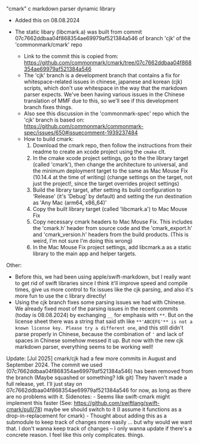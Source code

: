 
"cmark" c markdown parser dynamic library 

- Added this on 08.08.2024

- The static libary (libcmark.a) was built from commit 07c7662ddbaa04f868354ae69979af521384a546 of branch 'cjk' of the 'commonmark/cmark' repo
    - Link to the commit this is copied from: https://github.com/commonmark/cmark/tree/07c7662ddbaa04f868354ae69979af521384a546
    - The 'cjk' branch is a development branch that contains a fix for whitespace-related issues in chinese, japanese and korean (cjk) scripts, which don't use whitespace in the way that the markdown parser expects. 
        We've been having various issues in the Chinese translation of MMF due to this, so we'll see if this development branch fixes things.
    - Also see this discussion in the 'commonmark-spec' repo which the 'cjk' branch is based on: https://github.com/commonmark/commonmark-spec/issues/650#issuecomment-1939237484
    - How to build cmark:
        1. Download the cmark repo, then follow the instructions from their readme to create an xcode project using the `cmake` clt.
        2. In the cmake xcode project settings, go to the the library target (called 'cmark'), then change the architecture to universal, 
            and the minimum deployment target to the same as Mac Mouse Fix (10.14.4 at the time of writing) (change settings on the target, not just the project!, since the target overrides project settings) 
        3. Build the library target, after setting its build configuration to 'Release' (it's 'Debug' by default) and setting the run destination as 'Any Mac (arm64, x86_64)'
        4. Copy the built library target (called 'libcmark.a') to Mac Mouse Fix
        5. Copy necessary cmark headers to Mac Mouse Fix. This includes the 'cmark.h' header from source code and the 'cmark_export.h' and 'cmark_version.h' headers from the build products. 
            (This is weird, I'm not sure I'm doing this wrong)
        6. In the Mac Mouse Fix project settings, add libcmark.a as a static library to the main app and helper targets. 

Other: 
- Before this, we had been using apple/swift-markdown, but I really want to get rid of swift libraries since I think it'll improve speed and compile times, give us more control 
    to fix issues like the cjk parsing, and also it's more fun to use the c library directly!
- Using the cjk branch fixes some parsing issues we had with Chinese. We already fixed most of the parsing issues in the recent commits (today is 08.08.2024) by exchanging `__` 
    for emphasis with `**`. But on the license sheet there was a string that said sth like ```**'ABCEFG'** is not a known license key. Please try a different one```, and this 
    still didn't parse properly in Chinese, because the combination of `'` and lack of spaces in Chinese somehow messed it up. But now with the new cjk markdown parser, everything
     seems to be working well!

Update: [Jul 2025] cmark/cjk had a few more commits in August and September 2024. The commit we used (07c7662ddbaa04f868354ae69979af521384a546) has been removed from the branch (Maybe squashed or something? Idk git) They haven't made a full release, yet.
    I'll just stay on 07c7662ddbaa04f868354ae69979af521384a546 for now, as long as there are no problems with it.
    Sidenotes: 
        - Seems like swift-cmark might implement this faster (See: https://github.com/swiftlang/swift-cmark/pull/78) maybe we should switch to it (I assume it functions as a drop-in-replacement for cmark)
        - Thought about adding this as a submodule to keep track of changes more easily ... but why would we want that. I don't wanna keep track of changes – I only wanna update if there's a concrete reason. I feel like this only complicates. things.
